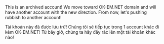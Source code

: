 This is an archived account! We move toward OK-EM.NET domain and will have another account with the new direction.
From now, let's pushing rubbish to another account!

Tài khoản này đã được lưu trữ! Chúng tôi sẽ tiếp tục trong 1 account khác đi kèm OK-EM.NET!
Từ bây giờ, chúng ta hãy đẩy rác lên một tài khoản khác nào!
